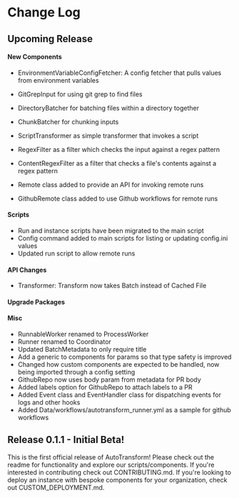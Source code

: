 # Change Log

## Upcoming Release

#### New Components

 - EnvironmentVariableConfigFetcher: A config fetcher that pulls values from environment variables
 - GitGrepInput for using git grep to find files
 - DirectoryBatcher for batching files within a directory together
 - ChunkBatcher for chunking inputs
 - ScriptTransformer as simple transformer that invokes a script
 - RegexFilter as a filter which checks the input against a regex pattern
 - ContentRegexFilter as a filter that checks a file's contents against a regex pattern

 - Remote class added to provide an API for invoking remote runs
 - GithubRemote class added to use Github workflows for remote runs

#### Scripts

 - Run and instance scripts have been migrated to the main script
 - Config command added to main scripts for listing or updating config.ini values
 - Updated run script to allow remote runs

#### API Changes

 - Transformer: Transform now takes Batch instead of Cached File

#### Upgrade Packages

#### Misc

- RunnableWorker renamed to ProcessWorker
- Runner renamed to Coordinator
- Updated BatchMetadata to only require title
- Add a generic to components for params so that type safety is improved
- Changed how custom components are expected to be handled, now being imported through a config setting
- GithubRepo now uses body param from metadata for PR body
- Added labels option for GithubRepo to attach labels to a PR
- Added Event class and EventHandler class for dispatching events for logs and other hooks
- Added Data/workflows/autotransform_runner.yml as a sample for github workflows

## Release 0.1.1 - Initial Beta!

This is the first official release of AutoTransform! Please check out the readme for functionality and explore our scripts/components. If you're interested in contributing check out CONTRIBUTING.md. If you're looking to deploy an instance with bespoke components for your organization, check out CUSTOM_DEPLOYMENT.md.